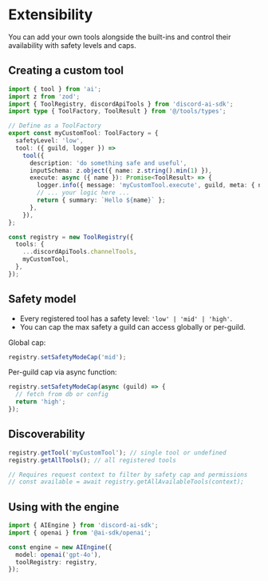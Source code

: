 # Extensibility

You can add your own tools alongside the built-ins and control their availability with safety levels and caps.

## Creating a custom tool

```ts
import { tool } from 'ai';
import z from 'zod';
import { ToolRegistry, discordApiTools } from 'discord-ai-sdk';
import type { ToolFactory, ToolResult } from '@/tools/types';

// Define as a ToolFactory
export const myCustomTool: ToolFactory = {
  safetyLevel: 'low',
  tool: ({ guild, logger }) =>
    tool({
      description: 'do something safe and useful',
      inputSchema: z.object({ name: z.string().min(1) }),
      execute: async ({ name }): Promise<ToolResult> => {
        logger.info({ message: 'myCustomTool.execute', guild, meta: { name } });
        // ... your logic here ...
        return { summary: `Hello ${name}` };
      },
    }),
};

const registry = new ToolRegistry({
  tools: {
    ...discordApiTools.channelTools,
    myCustomTool,
  },
});
```

## Safety model

- Every registered tool has a safety level: `'low' | 'mid' | 'high'`.
- You can cap the max safety a guild can access globally or per-guild.

Global cap:

```ts
registry.setSafetyModeCap('mid');
```

Per-guild cap via async function:

```ts
registry.setSafetyModeCap(async (guild) => {
  // fetch from db or config
  return 'high';
});
```

## Discoverability

```ts
registry.getTool('myCustomTool'); // single tool or undefined
registry.getAllTools(); // all registered tools

// Requires request context to filter by safety cap and permissions
// const available = await registry.getAllAvailableTools(context);
```

## Using with the engine

```ts
import { AIEngine } from 'discord-ai-sdk';
import { openai } from '@ai-sdk/openai';

const engine = new AIEngine({
  model: openai('gpt-4o'),
  toolRegistry: registry,
});
```
